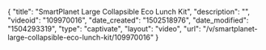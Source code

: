 {
    "title": "SmartPlanet Large Collapsible Eco Lunch Kit",
    "description": "",
    "videoid": "109970016",
    "date_created": "1502518976",
    "date_modified": "1504293319",
    "type": "captivate",
    "layout": "video",
    "url": "\/v\/smartplanet-large-collapsible-eco-lunch-kit\/109970016"
}